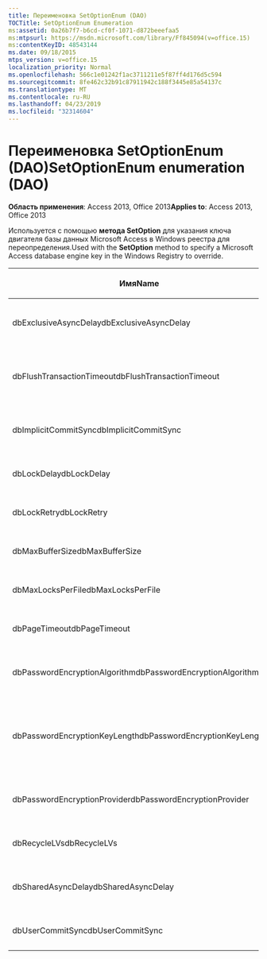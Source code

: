 ```yaml
---
title: Переименовка SetOptionEnum (DAO)
TOCTitle: SetOptionEnum Enumeration
ms:assetid: 0a26b7f7-b6cd-cf0f-1071-d872beeefaa5
ms:mtpsurl: https://msdn.microsoft.com/library/Ff845094(v=office.15)
ms:contentKeyID: 48543144
ms.date: 09/18/2015
mtps_version: v=office.15
localization_priority: Normal
ms.openlocfilehash: 566c1e01242f1ac3711211e5f87ff4d176d5c594
ms.sourcegitcommit: 8fe462c32b91c87911942c188f3445e85a54137c
ms.translationtype: MT
ms.contentlocale: ru-RU
ms.lasthandoff: 04/23/2019
ms.locfileid: "32314604"
---
```

# <a name="setoptionenum-enumeration-dao"></a><span data-ttu-id="a6185-102">Переименовка SetOptionEnum (DAO)</span><span class="sxs-lookup"><span data-stu-id="a6185-102">SetOptionEnum enumeration (DAO)</span></span>


<span data-ttu-id="a6185-103">**Область применения**: Access 2013, Office 2013</span><span class="sxs-lookup"><span data-stu-id="a6185-103">**Applies to**: Access 2013, Office 2013</span></span>

<span data-ttu-id="a6185-104">Используется с помощью **метода SetOption** для указания ключа двигателя базы данных Microsoft Access в Windows реестра для переопределения.</span><span class="sxs-lookup"><span data-stu-id="a6185-104">Used with the **SetOption** method to specify a Microsoft Access database engine key in the Windows Registry to override.</span></span>

<table>
<colgroup>
<col style="width: 33%" />
<col style="width: 33%" />
<col style="width: 33%" />
</colgroup>
<thead>
<tr class="header">
<th><p><span data-ttu-id="a6185-105">Имя</span><span class="sxs-lookup"><span data-stu-id="a6185-105">Name</span></span></p></th>
<th><p><span data-ttu-id="a6185-106">Значение</span><span class="sxs-lookup"><span data-stu-id="a6185-106">Value</span></span></p></th>
<th><p><span data-ttu-id="a6185-107">Описание</span><span class="sxs-lookup"><span data-stu-id="a6185-107">Description</span></span></p></th>
</tr>
</thead>
<tbody>
<tr class="odd">
<td><p><span data-ttu-id="a6185-108">dbExclusiveAsyncDelay</span><span class="sxs-lookup"><span data-stu-id="a6185-108">dbExclusiveAsyncDelay</span></span></p></td>
<td><p><span data-ttu-id="a6185-109">60</span><span class="sxs-lookup"><span data-stu-id="a6185-109">60</span></span></p></td>
<td><p><span data-ttu-id="a6185-110">Ключ ExclusiveAsyncDelay.</span><span class="sxs-lookup"><span data-stu-id="a6185-110">The ExclusiveAsyncDelay key.</span></span></p></td>
</tr>
<tr class="even">
<td><p><span data-ttu-id="a6185-111">dbFlushTransactionTimeout</span><span class="sxs-lookup"><span data-stu-id="a6185-111">dbFlushTransactionTimeout</span></span></p></td>
<td><p><span data-ttu-id="a6185-112">66</span><span class="sxs-lookup"><span data-stu-id="a6185-112">66</span></span></p></td>
<td><p><span data-ttu-id="a6185-113">Клавиша FlushTransactionTimeout.</span><span class="sxs-lookup"><span data-stu-id="a6185-113">The FlushTransactionTimeout key.</span></span></p></td>
</tr>
<tr class="odd">
<td><p><span data-ttu-id="a6185-114">dbImplicitCommitSync</span><span class="sxs-lookup"><span data-stu-id="a6185-114">dbImplicitCommitSync</span></span></p></td>
<td><p><span data-ttu-id="a6185-115">59</span><span class="sxs-lookup"><span data-stu-id="a6185-115">59</span></span></p></td>
<td><p><span data-ttu-id="a6185-116">Ключ ImplicitCommitSync.</span><span class="sxs-lookup"><span data-stu-id="a6185-116">The ImplicitCommitSync key.</span></span></p></td>
</tr>
<tr class="even">
<td><p><span data-ttu-id="a6185-117">dbLockDelay</span><span class="sxs-lookup"><span data-stu-id="a6185-117">dbLockDelay</span></span></p></td>
<td><p><span data-ttu-id="a6185-118">63</span><span class="sxs-lookup"><span data-stu-id="a6185-118">63</span></span></p></td>
<td><p><span data-ttu-id="a6185-119">Ключ LockDelay.</span><span class="sxs-lookup"><span data-stu-id="a6185-119">The LockDelay key.</span></span></p></td>
</tr>
<tr class="odd">
<td><p><span data-ttu-id="a6185-120">dbLockRetry</span><span class="sxs-lookup"><span data-stu-id="a6185-120">dbLockRetry</span></span></p></td>
<td><p><span data-ttu-id="a6185-121">57</span><span class="sxs-lookup"><span data-stu-id="a6185-121">57</span></span></p></td>
<td><p><span data-ttu-id="a6185-122">Ключ LockRetry.</span><span class="sxs-lookup"><span data-stu-id="a6185-122">The LockRetry key.</span></span></p></td>
</tr>
<tr class="even">
<td><p><span data-ttu-id="a6185-123">dbMaxBufferSize</span><span class="sxs-lookup"><span data-stu-id="a6185-123">dbMaxBufferSize</span></span></p></td>
<td><p><span data-ttu-id="a6185-124">8 </span><span class="sxs-lookup"><span data-stu-id="a6185-124">8</span></span></p></td>
<td><p><span data-ttu-id="a6185-125">Ключ MaxBufferSize.</span><span class="sxs-lookup"><span data-stu-id="a6185-125">The MaxBufferSize key.</span></span></p></td>
</tr>
<tr class="odd">
<td><p><span data-ttu-id="a6185-126">dbMaxLocksPerFile</span><span class="sxs-lookup"><span data-stu-id="a6185-126">dbMaxLocksPerFile</span></span></p></td>
<td><p><span data-ttu-id="a6185-127">62</span><span class="sxs-lookup"><span data-stu-id="a6185-127">62</span></span></p></td>
<td><p><span data-ttu-id="a6185-128">Ключ MaxLocksPerFile.</span><span class="sxs-lookup"><span data-stu-id="a6185-128">The MaxLocksPerFile key.</span></span></p></td>
</tr>
<tr class="even">
<td><p><span data-ttu-id="a6185-129">dbPageTimeout</span><span class="sxs-lookup"><span data-stu-id="a6185-129">dbPageTimeout</span></span></p></td>
<td><p><span data-ttu-id="a6185-130">6 </span><span class="sxs-lookup"><span data-stu-id="a6185-130">6</span></span></p></td>
<td><p><span data-ttu-id="a6185-131">Ключ PageTimeout.</span><span class="sxs-lookup"><span data-stu-id="a6185-131">The PageTimeout key.</span></span></p></td>
</tr>
<tr class="odd">
<td><p><span data-ttu-id="a6185-132">dbPasswordEncryptionAlgorithm</span><span class="sxs-lookup"><span data-stu-id="a6185-132">dbPasswordEncryptionAlgorithm</span></span></p></td>
<td><p><span data-ttu-id="a6185-133">81</span><span class="sxs-lookup"><span data-stu-id="a6185-133">81</span></span></p></td>
<td><p><span data-ttu-id="a6185-134">Имя алгоритма шифрования.</span><span class="sxs-lookup"><span data-stu-id="a6185-134">The name of the encryption algorithm.</span></span></p></td>
</tr>
<tr class="even">
<td><p><span data-ttu-id="a6185-135">dbPasswordEncryptionKeyLength</span><span class="sxs-lookup"><span data-stu-id="a6185-135">dbPasswordEncryptionKeyLength</span></span></p></td>
<td><p><span data-ttu-id="a6185-136">82</span><span class="sxs-lookup"><span data-stu-id="a6185-136">82</span></span></p></td>
<td><p><span data-ttu-id="a6185-137">Длина ключа шифрования.</span><span class="sxs-lookup"><span data-stu-id="a6185-137">The encryption key length.</span></span> <span data-ttu-id="a6185-138">Должно быть несколько из 8, начиная с 40.</span><span class="sxs-lookup"><span data-stu-id="a6185-138">Must be a multiple of 8, starting at 40.</span></span></p></td>
</tr>
<tr class="odd">
<td><p><span data-ttu-id="a6185-139">dbPasswordEncryptionProvider</span><span class="sxs-lookup"><span data-stu-id="a6185-139">dbPasswordEncryptionProvider</span></span></p></td>
<td><p><span data-ttu-id="a6185-140">80</span><span class="sxs-lookup"><span data-stu-id="a6185-140">80</span></span></p></td>
<td><p><span data-ttu-id="a6185-141">Имя поставщика шифрования.</span><span class="sxs-lookup"><span data-stu-id="a6185-141">The name of the encryption provider.</span></span></p></td>
</tr>
<tr class="even">
<td><p><span data-ttu-id="a6185-142">dbRecycleLVs</span><span class="sxs-lookup"><span data-stu-id="a6185-142">dbRecycleLVs</span></span></p></td>
<td><p><span data-ttu-id="a6185-143">65</span><span class="sxs-lookup"><span data-stu-id="a6185-143">65</span></span></p></td>
<td><p><span data-ttu-id="a6185-144">Ключ RecycleLVs.</span><span class="sxs-lookup"><span data-stu-id="a6185-144">The RecycleLVs key.</span></span></p></td>
</tr>
<tr class="odd">
<td><p><span data-ttu-id="a6185-145">dbSharedAsyncDelay</span><span class="sxs-lookup"><span data-stu-id="a6185-145">dbSharedAsyncDelay</span></span></p></td>
<td><p><span data-ttu-id="a6185-146">61</span><span class="sxs-lookup"><span data-stu-id="a6185-146">61</span></span></p></td>
<td><p><span data-ttu-id="a6185-147">Ключ SharedAsyncDelay.</span><span class="sxs-lookup"><span data-stu-id="a6185-147">The SharedAsyncDelay key.</span></span></p></td>
</tr>
<tr class="even">
<td><p><span data-ttu-id="a6185-148">dbUserCommitSync</span><span class="sxs-lookup"><span data-stu-id="a6185-148">dbUserCommitSync</span></span></p></td>
<td><p><span data-ttu-id="a6185-149">58</span><span class="sxs-lookup"><span data-stu-id="a6185-149">58</span></span></p></td>
<td><p><span data-ttu-id="a6185-150">Ключ UserCommitSync.</span><span class="sxs-lookup"><span data-stu-id="a6185-150">The UserCommitSync key.</span></span></p></td>
</tr>
</tbody>
</table>

